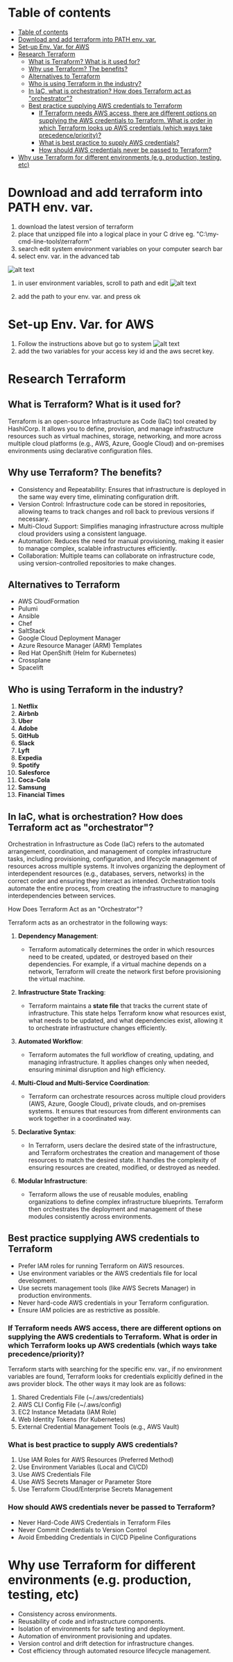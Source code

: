 # Table of contents
- [Table of contents](#table-of-contents)
- [Download and add terraform into PATH env. var.](#download-and-add-terraform-into-path-env-var)
- [Set-up Env. Var. for AWS](#set-up-env-var-for-aws)
- [Research Terraform](#research-terraform)
  - [What is Terraform? What is it used for?](#what-is-terraform-what-is-it-used-for)
  - [Why use Terraform? The benefits?](#why-use-terraform-the-benefits)
  - [Alternatives to Terraform](#alternatives-to-terraform)
  - [Who is using Terraform in the industry?](#who-is-using-terraform-in-the-industry)
  - [In IaC, what is orchestration? How does Terraform act as "orchestrator"?](#in-iac-what-is-orchestration-how-does-terraform-act-as-orchestrator)
  - [Best practice supplying AWS credentials to Terraform](#best-practice-supplying-aws-credentials-to-terraform)
    - [If Terraform needs AWS access, there are different options on supplying the AWS credentials to Terraform. What is order in which Terraform looks up AWS credentials (which ways take precedence/priority)?](#if-terraform-needs-aws-access-there-are-different-options-on-supplying-the-aws-credentials-to-terraform-what-is-order-in-which-terraform-looks-up-aws-credentials-which-ways-take-precedencepriority)
    - [What is best practice to supply AWS credentials?](#what-is-best-practice-to-supply-aws-credentials)
    - [How should AWS credentials never be passed to Terraform?](#how-should-aws-credentials-never-be-passed-to-terraform)
- [Why use Terraform for different environments (e.g. production, testing, etc)](#why-use-terraform-for-different-environments-eg-production-testing-etc)


# Download and add terraform into PATH env. var.
1. download the latest version of terraform
2. place that unzipped file into a logical place in your C drive eg. "C:\my-cmd-line-tools\terraform"
3. search edit system environment variables on your computer search bar
4. select env. var. in the advanced tab

![alt text](images/image-2.png)

1. in user environment variables, scroll to path and edit 
![alt text](images/image-3.png)

1. add the path to your env. var. and press ok


# Set-up Env. Var. for AWS

1. Follow the instructions above but go to system 
![alt text](images/image-4.png)
2. add the two variables for your access key id and the aws secret key.


# Research Terraform

## What is Terraform? What is it used for?
Terraform is an open-source Infrastructure as Code (IaC) tool created by HashiCorp. It allows you to define, provision, and manage infrastructure resources such as virtual machines, storage, networking, and more across multiple cloud platforms (e.g., AWS, Azure, Google Cloud) and on-premises environments using declarative configuration files.

## Why use Terraform? The benefits?
- Consistency and Repeatability: Ensures that infrastructure is deployed in the same way every time, eliminating configuration drift.
- Version Control: Infrastructure code can be stored in repositories, allowing teams to track changes and roll back to previous versions if necessary.
- Multi-Cloud Support: Simplifies managing infrastructure across multiple cloud providers using a consistent language.
- Automation: Reduces the need for manual provisioning, making it easier to manage complex, scalable infrastructures efficiently.
- Collaboration: Multiple teams can collaborate on infrastructure code, using version-controlled repositories to make changes.


## Alternatives to Terraform
- AWS CloudFormation
- Pulumi
- Ansible
- Chef
- SaltStack
- Google Cloud Deployment Manager
- Azure Resource Manager (ARM) Templates
- Red Hat OpenShift (Helm for Kubernetes)
- Crossplane
- Spacelift

## Who is using Terraform in the industry?
1. **Netflix**
2. **Airbnb**
3. **Uber**
4. **Adobe**
5. **GitHub**
6. **Slack**
7. **Lyft**
8. **Expedia**
9.  **Spotify**
10. **Salesforce**
11. **Coca-Cola**
12. **Samsung**
13. **Financial Times**

## In IaC, what is orchestration? How does Terraform act as "orchestrator"?
Orchestration in Infrastructure as Code (IaC) refers to the automated arrangement, coordination, and management of complex infrastructure tasks, including provisioning, configuration, and lifecycle management of resources across multiple systems. It involves organizing the deployment of interdependent resources (e.g., databases, servers, networks) in the correct order and ensuring they interact as intended. Orchestration tools automate the entire process, from creating the infrastructure to managing interdependencies between services.

How Does Terraform Act as an "Orchestrator"?

Terraform acts as an orchestrator in the following ways:

1. **Dependency Management**:
   - Terraform automatically determines the order in which resources need to be created, updated, or destroyed based on their dependencies. For example, if a virtual machine depends on a network, Terraform will create the network first before provisioning the virtual machine.
   
2. **Infrastructure State Tracking**:
   - Terraform maintains a **state file** that tracks the current state of infrastructure. This state helps Terraform know what resources exist, what needs to be updated, and what dependencies exist, allowing it to orchestrate infrastructure changes efficiently.

3. **Automated Workflow**:
   - Terraform automates the full workflow of creating, updating, and managing infrastructure. It applies changes only when needed, ensuring minimal disruption and high efficiency.
   
4. **Multi-Cloud and Multi-Service Coordination**:
   - Terraform can orchestrate resources across multiple cloud providers (AWS, Azure, Google Cloud), private clouds, and on-premises systems. It ensures that resources from different environments can work together in a coordinated way.
   
5. **Declarative Syntax**:
   - In Terraform, users declare the desired state of the infrastructure, and Terraform orchestrates the creation and management of those resources to match the desired state. It handles the complexity of ensuring resources are created, modified, or destroyed as needed.

6. **Modular Infrastructure**:
   - Terraform allows the use of reusable modules, enabling organizations to define complex infrastructure blueprints. Terraform then orchestrates the deployment and management of these modules consistently across environments.


## Best practice supplying AWS credentials to Terraform

- Prefer IAM roles for running Terraform on AWS resources.
- Use environment variables or the AWS credentials file for local development.
- Use secrets management tools (like AWS Secrets Manager) in production environments.
- Never hard-code AWS credentials in your Terraform configuration.
- Ensure IAM policies are as restrictive as possible.

### If Terraform needs AWS access, there are different options on supplying the AWS credentials to Terraform. What is order in which Terraform looks up AWS credentials (which ways take precedence/priority)?
Terraform starts with searching for the specific env. var., if no environment variables are found, Terraform looks for credentials explicitly defined in the aws provider block.
The other ways it may look are as follows:
1. Shared Credentials File (~/.aws/credentials)
2. AWS CLI Config File (~/.aws/config)
3. EC2 Instance Metadata (IAM Role)
4. Web Identity Tokens (for Kubernetes)
5. External Credential Management Tools (e.g., AWS Vault)

### What is best practice to supply AWS credentials? 
1. Use IAM Roles for AWS Resources (Preferred Method)
2. Use Environment Variables (Local and CI/CD)
3. Use AWS Credentials File
4. Use AWS Secrets Manager or Parameter Store
5. Use Terraform Cloud/Enterprise Secrets Management

###  How should AWS credentials never be passed to Terraform?
- Never Hard-Code AWS Credentials in Terraform Files
- Never Commit Credentials to Version Control
- Avoid Embedding Credentials in CI/CD Pipeline Configurations

# Why use Terraform for different environments (e.g. production, testing, etc)
- Consistency across environments.
- Reusability of code and infrastructure components.
- Isolation of environments for safe testing and deployment.
- Automation of environment provisioning and updates.
- Version control and drift detection for infrastructure changes.
- Cost efficiency through automated resource lifecycle management.


